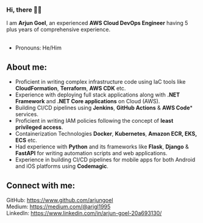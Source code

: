 ### Hi, there 🤷‍♀️

I am <b>Arjun Goel</b>, an experienced **AWS Cloud DevOps Engineer** having 5 plus years of comprehensive experience. <br><br>
- Pronouns: He/Him <br>

## About me: 
- Proficient in writing complex infrastructure code using IaC tools like **CloudFormation**, **Terraform**, **AWS CDK** etc. <br>
- Experience with deploying full stack applications along with **.NET Framework** and **.NET Core applications** on Cloud (AWS).
- Building CI/CD pipelines using **Jenkins**, **GitHub Actions** & **AWS Code*** services. <br>
- Proficient in writing IAM policies following the concept of **least privileged access**. <br>
- Containerization Technologies **Docker**, **Kubernetes**, **Amazon ECR, EKS, ECS** etc. <br>
- Had experience with **Python** and its frameworks like **Flask**, **Django** & **FastAPI** for writing automation scripts and web applications. <br>
- Experience in building CI/CD pipelines for mobile apps for both Android and iOS platforms using **Codemagic**. <br>

## Connect with me:
GitHub: https://www.github.com/arjungoel <br>
Medium: https://medium.com/@arjgl1995 <br>
LinkedIn: https://www.linkedin.com/in/arjun-goel-20a693130/ <br>